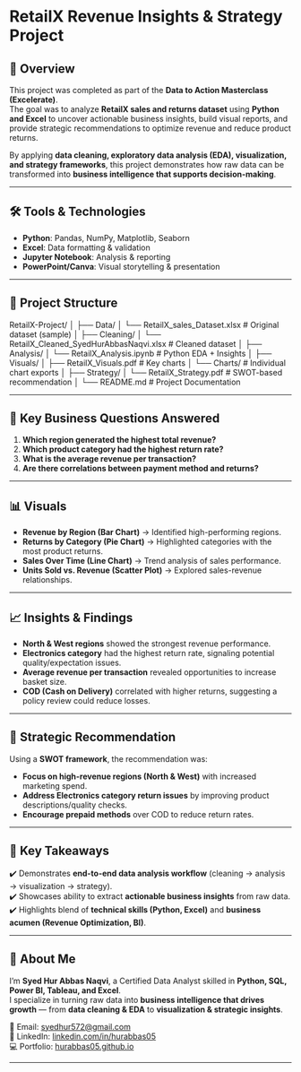 # RetailX Revenue Insights & Strategy Project  

## 📌 Overview  
This project was completed as part of the **Data to Action Masterclass (Excelerate)**.  
The goal was to analyze **RetailX sales and returns dataset** using **Python and Excel** to uncover actionable business insights, build visual reports, and provide strategic recommendations to optimize revenue and reduce product returns.  

By applying **data cleaning, exploratory data analysis (EDA), visualization, and strategy frameworks**, this project demonstrates how raw data can be transformed into **business intelligence that supports decision-making**.  

---

## 🛠 Tools & Technologies  
- **Python**: Pandas, NumPy, Matplotlib, Seaborn  
- **Excel**: Data formatting & validation  
- **Jupyter Notebook**: Analysis & reporting  
- **PowerPoint/Canva**: Visual storytelling & presentation  

---

## 📂 Project Structure  
RetailX-Project/
│
├── Data/
│ └── RetailX_sales_Dataset.xlsx # Original dataset (sample)
│
├── Cleaning/
│ └── RetailX_Cleaned_SyedHurAbbasNaqvi.xlsx # Cleaned dataset
│
├── Analysis/
│ └── RetailX_Analysis.ipynb # Python EDA + Insights
│
├── Visuals/
│ ├── RetailX_Visuals.pdf # Key charts
│ └── Charts/ # Individual chart exports
│
├── Strategy/
│ └── RetailX_Strategy.pdf # SWOT-based recommendation
│
└── README.md # Project Documentation


---

## 🔎 Key Business Questions Answered  
1. **Which region generated the highest total revenue?**  
2. **Which product category had the highest return rate?**  
3. **What is the average revenue per transaction?**  
4. **Are there correlations between payment method and returns?**  

---

## 📊 Visuals  
- **Revenue by Region (Bar Chart)** → Identified high-performing regions.  
- **Returns by Category (Pie Chart)** → Highlighted categories with the most product returns.  
- **Sales Over Time (Line Chart)** → Trend analysis of sales performance.  
- **Units Sold vs. Revenue (Scatter Plot)** → Explored sales-revenue relationships.  

---

## 📈 Insights & Findings  
- **North & West regions** showed the strongest revenue performance.  
- **Electronics category** had the highest return rate, signaling potential quality/expectation issues.  
- **Average revenue per transaction** revealed opportunities to increase basket size.  
- **COD (Cash on Delivery)** correlated with higher returns, suggesting a policy review could reduce losses.  

---

## 🎯 Strategic Recommendation  
Using a **SWOT framework**, the recommendation was:  

- **Focus on high-revenue regions (North & West)** with increased marketing spend.  
- **Address Electronics category return issues** by improving product descriptions/quality checks.  
- **Encourage prepaid methods** over COD to reduce return rates.  

---

## 🚀 Key Takeaways  
✔️ Demonstrates **end-to-end data analysis workflow** (cleaning → analysis → visualization → strategy).  
✔️ Showcases ability to extract **actionable business insights** from raw data.  
✔️ Highlights blend of **technical skills (Python, Excel)** and **business acumen (Revenue Optimization, BI)**.  

---

## 📌 About Me  
I’m **Syed Hur Abbas Naqvi**, a Certified Data Analyst skilled in **Python, SQL, Power BI, Tableau, and Excel**.  
I specialize in turning raw data into **business intelligence that drives growth** — from **data cleaning & EDA** to **visualization & strategic insights**.  

📧 Email: syedhur572@gmail.com  
🔗 LinkedIn: [linkedin.com/in/hurabbas05](https://www.linkedin.com/in/hurabbas05/)  
💻 Portfolio: [hurabbas05.github.io](https://hurabbas05.github.io/)  

---
